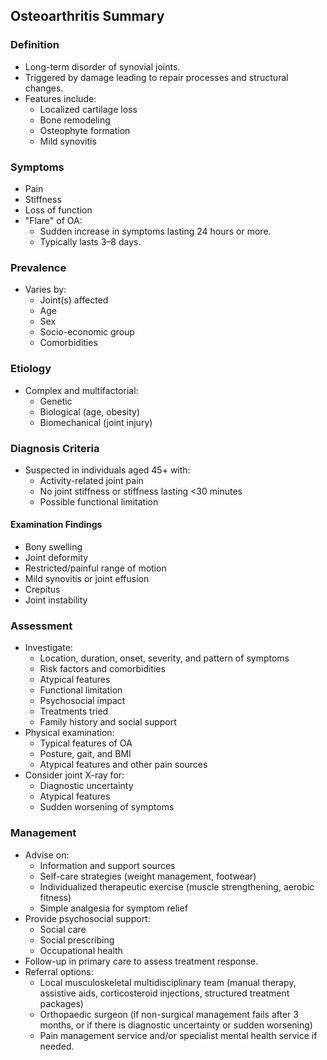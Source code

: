 ## Osteoarthritis Summary

### Definition
- Long-term disorder of synovial joints.
- Triggered by damage leading to repair processes and structural changes.
- Features include:
  - Localized cartilage loss
  - Bone remodeling
  - Osteophyte formation
  - Mild synovitis

### Symptoms
- Pain
- Stiffness
- Loss of function
- "Flare" of OA: 
  - Sudden increase in symptoms lasting 24 hours or more.
  - Typically lasts 3–8 days.

### Prevalence
- Varies by:
  - Joint(s) affected
  - Age
  - Sex
  - Socio-economic group
  - Comorbidities

### Etiology
- Complex and multifactorial:
  - Genetic
  - Biological (age, obesity)
  - Biomechanical (joint injury)

### Diagnosis Criteria
- Suspected in individuals aged 45+ with:
  - Activity-related joint pain
  - No joint stiffness or stiffness lasting <30 minutes
  - Possible functional limitation

#### Examination Findings
- Bony swelling
- Joint deformity
- Restricted/painful range of motion
- Mild synovitis or joint effusion
- Crepitus
- Joint instability

### Assessment
- Investigate:
  - Location, duration, onset, severity, and pattern of symptoms
  - Risk factors and comorbidities
  - Atypical features
  - Functional limitation
  - Psychosocial impact
  - Treatments tried
  - Family history and social support
- Physical examination:
  - Typical features of OA
  - Posture, gait, and BMI
  - Atypical features and other pain sources
- Consider joint X-ray for:
  - Diagnostic uncertainty
  - Atypical features
  - Sudden worsening of symptoms

### Management
- Advise on:
  - Information and support sources
  - Self-care strategies (weight management, footwear)
  - Individualized therapeutic exercise (muscle strengthening, aerobic fitness)
  - Simple analgesia for symptom relief
- Provide psychosocial support:
  - Social care
  - Social prescribing
  - Occupational health
- Follow-up in primary care to assess treatment response.
- Referral options:
  - Local musculoskeletal multidisciplinary team (manual therapy, assistive aids, corticosteroid injections, structured treatment packages)
  - Orthopaedic surgeon (if non-surgical management fails after 3 months, or if there is diagnostic uncertainty or sudden worsening)
  - Pain management service and/or specialist mental health service if needed.